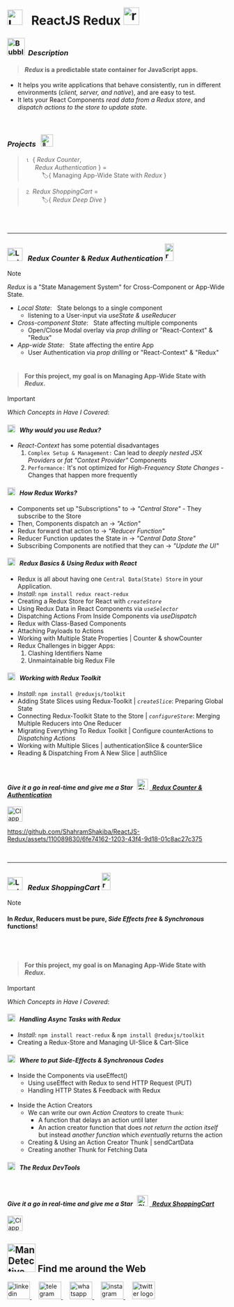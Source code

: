 #  <img src="https://raw.githubusercontent.com/Tarikul-Islam-Anik/Telegram-Animated-Emojis/main/Objects/Laptop.webp" alt="Laptop" width="35" /> &nbsp; ReactJS Redux <img src="https://skillicons.dev/icons?i=react" height="40" alt="react logo" height="40" width="36"  />

<!----------------------------------------- Description ---------------------------------------->
### <img src="https://raw.githubusercontent.com/Tarikul-Islam-Anik/Animated-Fluent-Emojis/master/Emojis/Symbols/Bubbles.png" alt="Bubbles" width="40" height="40" />&nbsp; _Description_

> #### _Redux_ is a predictable state container for JavaScript apps.
- It helps you write applications that behave consistently, run in different environments (_client, server, and native_), and are easy to test.
- It lets your React Components _read data from a Redux store_, and _dispatch actions to the store to update state_.
<br/>

 ###  _Projects_ &nbsp; <img src="https://fonts.gstatic.com/s/e/notoemoji/latest/1f680/512.gif" alt="🚀" width="28" >  
 > ⒈ { _Redux Counter_, <br/> &nbsp;&nbsp;&nbsp;&nbsp;&nbsp; _Redux Authentication_ } = <br/> &nbsp;&nbsp;&nbsp;&nbsp;&nbsp;&nbsp;&nbsp;&nbsp;&nbsp; 🏷️{ Managing App-Wide State with _Redux_ } <br/>

  > ⒉ _Redux ShoppingCart_ =  <br/> &nbsp;&nbsp;&nbsp;&nbsp;&nbsp;&nbsp;&nbsp;&nbsp;&nbsp; 🏷️{ _Redux Deep Dive_ } <br/>

<br/><br/>
***
<!--===================== Redux Counter | Redux Authentication =============================-->
### <img src="https://raw.githubusercontent.com/Tarikul-Islam-Anik/Telegram-Animated-Emojis/main/Objects/Laptop.webp" alt="Laptop" width="35" height="30"  /> &nbsp; _Redux Counter_ & _Redux Authentication_  <img src="https://skillicons.dev/icons?i=react" height="40" alt="react logo" width="20"  />
> [!NOTE] 
> _Redux_ is a "State Management System" for Cross-Component or App-Wide State. 
- _Local State_: &nbsp; State belongs to a single component
  - listening to a User-input via _useState & useReducer_  
- _Cross-component State_: &nbsp; State affecting multiple components 
  - Open/Close Modal overlay via _prop drilling_ or "React-Context" & "Redux" 
- _App-wide State_: &nbsp; State affecting the entire App 
  - User Authentication via _prop drilling_ or "React-Context" & "Redux"  <br/><br/>

 > #### For this project, my goal is on Managing App-Wide State with _Redux_. <br/>
 
> [!IMPORTANT]
> _Which Concepts in Have I Covered_:  

#### <img src="https://fonts.gstatic.com/s/e/notoemoji/latest/2699_fe0f/512.gif" alt="⚙" width="18"> &nbsp; _Why would you use Redux?_
- _React-Context_ has some potential disadvantages
   1. ` Complex Setup & Management: ` Can lead to _deeply nested JSX Providers_ or _fat "Context Provider"_ Components 
   2. ` Performance: ` It's not optimized for _High-Frequency State Changes_ - Changes that happen more frequently 
#### <img src="https://fonts.gstatic.com/s/e/notoemoji/latest/2699_fe0f/512.gif" alt="⚙" width="18"> &nbsp; _How Redux Works?_
  - Components set up "Subscriptions" to → _"Central Store"_ - They subscribe to the Store
  - Then, Components dispatch an → _"Action"_
  - Redux forward that action to → _"Reducer Function"_
  - Reducer Function updates the State in → _"Central Data Store"_ 
  - Subscribing Components are notified that they can → _"Update the UI"_ 
#### <img src="https://fonts.gstatic.com/s/e/notoemoji/latest/2699_fe0f/512.gif" alt="⚙" width="18"> &nbsp; _Redux Basics & Using Redux with React_
  - Redux is all about having one ` Central Data(State) Store ` in your Application.
  - _Install_: ` npm install redux react-redux `
  - Creating a Redux Store for React with _` createStore `_
  - Using Redux Data in React Components via _` useSelector `_
  - Dispatching Actions From Inside Components via _useDispatch_
  - Redux with Class-Based Components
  - Attaching Payloads to Actions
  - Working with Multiple State Properties | Counter & showCounter
  - Redux Challenges in bigger Apps:
    1. Clashing Identifiers Name
    2. Unmaintainable big Redux File 
#### <img src="https://fonts.gstatic.com/s/e/notoemoji/latest/2699_fe0f/512.gif" alt="⚙" width="18"> &nbsp; _Working with Redux Toolkit_
  - _Install_: ` npm install @reduxjs/toolkit `
  - Adding State Slices using Redux-Toolkit | _` createSlice `_: Preparing Global State
  - Connecting Redux-Toolkit State to the Store | _` configureStore `_: Merging Multiple Reducers into One Reducer
  - Migrating Everything To Redux Toolkit | Configure counterActions to _Dispatching Actions_
  - Working with Multiple Slices | authenticationSlice & counterSlice
  - Reading & Dispatching From A New Slice | authSlice

<br/>

<!-------- try it live -------->
#### _Give it a go in real-time and give me a Star_ &nbsp; <img src="https://raw.githubusercontent.com/Tarikul-Islam-Anik/Animated-Fluent-Emojis/master/Emojis/Travel%20and%20places/Glowing%20Star.png" alt="Glowing Star" width="25"  /> <a href="https://redux-auth-counter-shahram.netlify.app/" target="_blank"> &nbsp; _Redux Counter & Authentication_ </a> 


 
<!--------- Video --------->
<img src="https://raw.githubusercontent.com/Tarikul-Islam-Anik/Telegram-Animated-Emojis/main/Objects/Clapper%20Board.webp" alt="Clapper Board" width="35" />

https://github.com/ShahramShakiba/ReactJS-Redux/assets/110089830/6fe74162-1203-43f4-9d18-01c8ac27c375

  <br/> 

***
<!--===================== Redux ShoppingCart =============================-->
### <img src="https://raw.githubusercontent.com/Tarikul-Islam-Anik/Telegram-Animated-Emojis/main/Objects/Laptop.webp" alt="Laptop" width="35" height="30"  /> &nbsp; _Redux ShoppingCart_  <img src="https://skillicons.dev/icons?i=react" height="40" alt="react logo" width="20"  />
> [!NOTE] 
> #### In _Redux_, Reducers must be pure, _Side Effects free_ & _Synchronous_ functions!
 <br/><br/>

 > #### For this project, my goal is on Managing App-Wide State with _Redux_. <br/>
 
> [!IMPORTANT]
> _Which Concepts in Have I Covered_:  

#### <img src="https://fonts.gstatic.com/s/e/notoemoji/latest/2699_fe0f/512.gif" alt="⚙" width="18"> &nbsp; _Handling Async Tasks with Redux_
- _Install_:  ` npm install react-redux ` & ` npm install @reduxjs/toolkit `
- Creating a Redux-Store and Managing UI-Slice & Cart-Slice 
#### <img src="https://fonts.gstatic.com/s/e/notoemoji/latest/2699_fe0f/512.gif" alt="⚙" width="18"> &nbsp; _Where to put Side-Effects & Synchronous Codes_
- Inside the Components via useEffect()
  - Using useEffect with Redux to send HTTP Request (PUT)
  - Handling HTTP States & Feedback with Redux <br/><br/>
- Inside the Action Creators
  - We can write our own _Action Creators_ to create ` Thunk `:
    - A function that delays an action until later
    - An action creator function that does _not return the action itself_ but instead _another function_ which _eventually_ returns the action
  - Creating & Using an Action Creator Thunk | sendCartData
  - Creating another Thunk for Fetching Data
#### <img src="https://fonts.gstatic.com/s/e/notoemoji/latest/2699_fe0f/512.gif" alt="⚙" width="18"> &nbsp; _The Redux DevTools_
 

<br/>

<!-------- try it live -------->
#### _Give it a go in real-time and give me a Star_ &nbsp; <img src="https://raw.githubusercontent.com/Tarikul-Islam-Anik/Animated-Fluent-Emojis/master/Emojis/Travel%20and%20places/Glowing%20Star.png" alt="Glowing Star" width="25"  /> <a href="" target="_blank"> &nbsp; _Redux ShoppingCart_ </a> 


 
<!--------- Video --------->
<img src="https://raw.githubusercontent.com/Tarikul-Islam-Anik/Telegram-Animated-Emojis/main/Objects/Clapper%20Board.webp" alt="Clapper Board" width="35" />



  <br/> 
  
<!--======================= Social Media ===========================-->
## <img src="https://raw.githubusercontent.com/Tarikul-Islam-Anik/Animated-Fluent-Emojis/master/Emojis/People%20with%20professions/Man%20Detective%20Light%20Skin%20Tone.png" alt="Man Detective Light Skin Tone" width="65" /> Find me around the Web  
<a href="https://www.linkedin.com/in/shahramshakiba/" target="_blank">
    <img src="https://raw.githubusercontent.com/maurodesouza/profile-readme-generator/master/src/assets/icons/social/linkedin/default.svg" width="52" height="40" alt="linkedin logo"  />
  </a> &nbsp;&nbsp;&nbsp;
  <a href="https://t.me/ShahramShakibaa" target="_blank">
    <img src="https://raw.githubusercontent.com/maurodesouza/profile-readme-generator/master/src/assets/icons/social/telegram/default.svg" width="52" height="40" alt="telegram logo"  />
  </a> &nbsp;&nbsp;&nbsp;
  <a href="https://wa.me/message/LM2IMM3ABZ7ZM1" target="_blank">
    <img src="https://raw.githubusercontent.com/maurodesouza/profile-readme-generator/master/src/assets/icons/social/whatsapp/default.svg" width="52" height="40" alt="whatsapp logo"  />
  </a> &nbsp;&nbsp;&nbsp;
  <a href="https://instagram.com/shahram.shakibaa?igshid=MzNlNGNkZWQ4Mg==" target="_blank">
    <img src="https://raw.githubusercontent.com/maurodesouza/profile-readme-generator/master/src/assets/icons/social/instagram/default.svg" width="52" height="40" alt="instagram logo"  />
  </a> &nbsp;&nbsp;&nbsp;
  <a href="https://twitter.com/ShahramShakibaa" target="_blank">
    <img src="https://raw.githubusercontent.com/maurodesouza/profile-readme-generator/master/src/assets/icons/social/twitter/default.svg" width="52" height="40" alt="twitter logo"  />
  </a>






 
